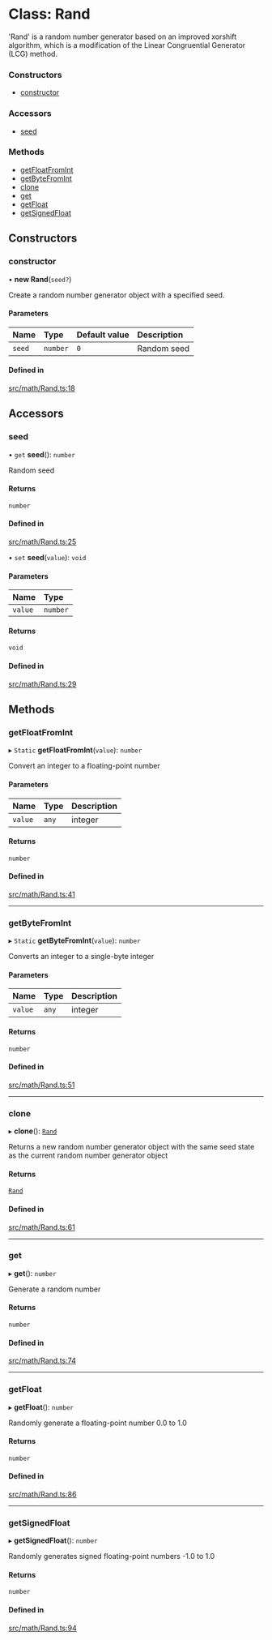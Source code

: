 # Class: Rand

'Rand' is a random number generator based on an improved xorshift algorithm, 
which is a modification of the Linear Congruential Generator (LCG) method.

### Constructors

- [constructor](Rand.md#constructor)

### Accessors

- [seed](Rand.md#seed)

### Methods

- [getFloatFromInt](Rand.md#getfloatfromint)
- [getByteFromInt](Rand.md#getbytefromint)
- [clone](Rand.md#clone)
- [get](Rand.md#get)
- [getFloat](Rand.md#getfloat)
- [getSignedFloat](Rand.md#getsignedfloat)

## Constructors

### constructor

• **new Rand**(`seed?`)

Create a random number generator object with a specified seed.

#### Parameters

| Name | Type | Default value | Description |
| :------ | :------ | :------ | :------ |
| `seed` | `number` | `0` | Random seed |

#### Defined in

[src/math/Rand.ts:18](https://github.com/Orillusion/orillusion/blob/main/src/math/Rand.ts#L18)

## Accessors

### seed

• `get` **seed**(): `number`

Random seed

#### Returns

`number`

#### Defined in

[src/math/Rand.ts:25](https://github.com/Orillusion/orillusion/blob/main/src/math/Rand.ts#L25)

• `set` **seed**(`value`): `void`

#### Parameters

| Name | Type |
| :------ | :------ |
| `value` | `number` |

#### Returns

`void`

#### Defined in

[src/math/Rand.ts:29](https://github.com/Orillusion/orillusion/blob/main/src/math/Rand.ts#L29)

## Methods

### getFloatFromInt

▸ `Static` **getFloatFromInt**(`value`): `number`

Convert an integer to a floating-point number

#### Parameters

| Name | Type | Description |
| :------ | :------ | :------ |
| `value` | `any` | integer |

#### Returns

`number`

#### Defined in

[src/math/Rand.ts:41](https://github.com/Orillusion/orillusion/blob/main/src/math/Rand.ts#L41)

___

### getByteFromInt

▸ `Static` **getByteFromInt**(`value`): `number`

Converts an integer to a single-byte integer

#### Parameters

| Name | Type | Description |
| :------ | :------ | :------ |
| `value` | `any` | integer |

#### Returns

`number`

#### Defined in

[src/math/Rand.ts:51](https://github.com/Orillusion/orillusion/blob/main/src/math/Rand.ts#L51)

___

### clone

▸ **clone**(): [`Rand`](Rand.md)

Returns a new random number generator object with the same seed state as 
the current random number generator object

#### Returns

[`Rand`](Rand.md)

#### Defined in

[src/math/Rand.ts:61](https://github.com/Orillusion/orillusion/blob/main/src/math/Rand.ts#L61)

___

### get

▸ **get**(): `number`

Generate a random number

#### Returns

`number`

#### Defined in

[src/math/Rand.ts:74](https://github.com/Orillusion/orillusion/blob/main/src/math/Rand.ts#L74)

___

### getFloat

▸ **getFloat**(): `number`

Randomly generate a floating-point number 0.0 to 1.0

#### Returns

`number`

#### Defined in

[src/math/Rand.ts:86](https://github.com/Orillusion/orillusion/blob/main/src/math/Rand.ts#L86)

___

### getSignedFloat

▸ **getSignedFloat**(): `number`

Randomly generates signed floating-point numbers -1.0 to 1.0

#### Returns

`number`

#### Defined in

[src/math/Rand.ts:94](https://github.com/Orillusion/orillusion/blob/main/src/math/Rand.ts#L94)
